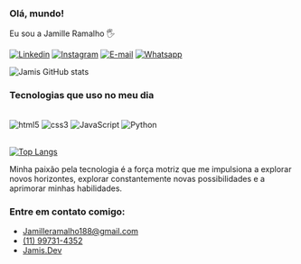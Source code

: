 ### Olá, mundo!
Eu sou a Jamille Ramalho 🖐️


[![Linkedin](https://img.shields.io/badge/LinkedIn-0077B5?style=for-the-badge&logo=linkedin&logoColor=white)](https://www.linkedin.com/in/jamille-ramalho-29b2b1224/)
[![Instagram](https://img.shields.io/badge/Instagram-E4405F?style=for-the-badge&logo=instagram&logoColor=white)](https://www.instagram.com/jamis.dev?igsh=NG1sMnljNjI5ZTQw&utm_source=qr)
[![E-mail](https://img.shields.io/badge/Gmail-D14836?style=for-the-badge&logo=gmail&logoColor=white)](https://mail.google.com/mail/u/0/?tab=rm&ogbl#inbox?compose=CllgCJqVPGLjCXlqSSmMMVzKkssdrGgvVFvTRvNhVBvJSKtwkxZKrVtCPzCGNzlZBVhfDTsRvFg)
[![Whatsapp](https://img.shields.io/badge/WhatsApp-25D366?style=for-the-badge&logo=whatsapp&logoColor=white)](https://w.app/JamilleRamalho)


![Jamis GitHub stats](https://github-readme-stats.vercel.app/api?username=JamiisDev&show_icons=true&theme=radical)



### Tecnologias que uso no meu dia

<div style= "display: inline_block"></br>
    <img aling="center" alt="html5" src="https://img.shields.io/badge/HTML5-E34F26?style=for-the-badge&logo=html5&logoColor=white" />
    <img aling="center" alt="css3" src="https://img.shields.io/badge/CSS3-1572B6?style=for-the-badge&logo=css3&logoColor=white" />
    <img aling="center" alt="JavaScript" src="https://img.shields.io/badge/JavaScript-323330?style=for-the-badge&logo=javascript&logoColor=F7DF1E" />
    <img aling="center" alt="Python" src="https://img.shields.io/badge/Python-14354C?style=for-the-badge&logo=python&logoColor=white" />

</div></br>

[![Top Langs](https://github-readme-stats.vercel.app/api/top-langs/?username=JamiisDev)](https://github.com/anuraghazra/github-readme-stats)</br>

Minha paixão pela tecnologia é a força motriz que me impulsiona a explorar novos horizontes, explorar constantemente novas possibilidades e a aprimorar minhas habilidades.

### Entre em contato comigo:

- [Jamilleramalho188@gmail.com](https://mail.google.com/mail/u/0/?tab=rm&ogbl#inbox?compose=CllgCJqVPGLjCXlqSSmMMVzKkssdrGgvVFvTRvNhVBvJSKtwkxZKrVtCPzCGNzlZBVhfDTsRvFg)</br>
- [(11) 99731-4352](https://w.app/JamilleRamalho)</br>
- [Jamis.Dev](https://www.instagram.com/jamis.dev?igsh=NG1sMnljNjI5ZTQw&utm_source=qr)</br>
